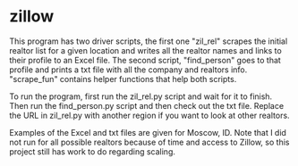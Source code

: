 # zillow

This program has two driver scripts, the first one "zil_rel" scrapes the initial realtor list for a given location and writes all the realtor names and links to their profile to an Excel file. 
The second script, "find_person" goes to that profile and prints a txt file with all the company and realtors info.
"scrape_fun" contains helper functions that help both scripts.

To run the program, first run the zil_rel.py script and wait for it to finish. Then run the find_person.py script and then check out the txt file. Replace the URL in zil_rel.py with another region if you want to look at other realtors. 

Examples of the Excel and txt files are given for Moscow, ID. Note that I did not run for all possible realtors because of time and access to Zillow, so this project still has work to do regarding scaling.
